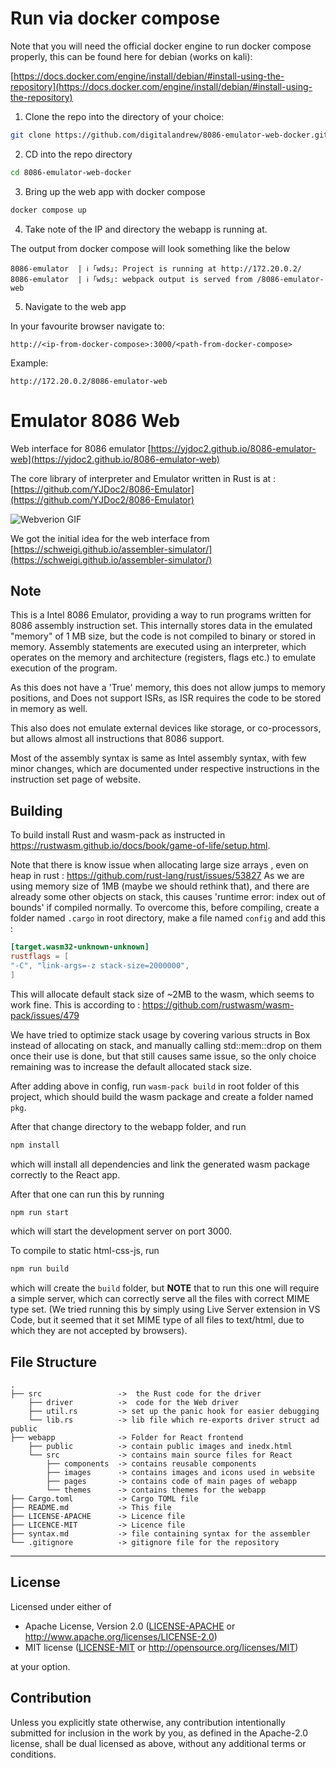 # Run via docker compose

Note that you will need the official docker engine to run docker compose properly, this can be found here for debian (works on kali):

[https://docs.docker.com/engine/install/debian/#install-using-the-repository](https://docs.docker.com/engine/install/debian/#install-using-the-repository)

1. Clone the repo into the directory of your choice:

```bash
git clone https://github.com/digitalandrew/8086-emulator-web-docker.git
```

2. CD into the repo directory

```bash
cd 8086-emulator-web-docker
```
3. Bring up the web app with docker compose

```bash
docker compose up
```
4. Take note of the IP and directory the webapp is running at.

The output from docker compose will look something like the below

`8086-emulator  | ℹ ｢wds｣: Project is running at http://172.20.0.2/`
`8086-emulator  | ℹ ｢wds｣: webpack output is served from /8086-emulator-web`

5. Navigate to the web app

In your favourite browser navigate to:

`http://<ip-from-docker-compose>:3000/<path-from-docker-compose>`

Example: 

`http://172.20.0.2/8086-emulator-web`


# Emulator 8086 Web

Web interface for 8086 emulator [https://yjdoc2.github.io/8086-emulator-web](https://yjdoc2.github.io/8086-emulator-web)

The core library of interpreter and Emulator written in Rust is at : [https://github.com/YJDoc2/8086-Emulator](https://github.com/YJDoc2/8086-Emulator)

![Webverion GIF](./webversion.gif)

We got the initial idea for the web interface from [https://schweigi.github.io/assembler-simulator/](https://schweigi.github.io/assembler-simulator/)

## Note

This is a Intel 8086 Emulator, providing a way to run programs written for 8086 assembly instruction set. This internally stores data in the emulated "memory" of 1 MB size, but the code is not compiled to binary or stored in memory. Assembly statements are executed using an interpreter, which operates on the memory and architecture (registers, flags etc.) to emulate execution of the program.

As this does not have a 'True' memory, this does not allow jumps to memory positions, and Does not support ISRs, as ISR requires the code to be stored in memory as well.

This also does not emulate external devices like storage, or co-processors, but allows almost all instructions that 8086 support.

Most of the assembly syntax is same as Intel assembly syntax, with few minor changes, which are documented under respective instructions in the instruction set page of website.

## Building

To build install Rust and wasm-pack as instructed in https://rustwasm.github.io/docs/book/game-of-life/setup.html.

Note that there is know issue when allocating large size arrays , even on heap in rust :
https://github.com/rust-lang/rust/issues/53827
As we are using memory size of 1MB (maybe we should rethink that), and there are already some other objects on stack, this causes 'runtime error: index out of bounds' if compiled normally.
To overcome this, before compiling, create a folder named `.cargo` in root directory, make a file named `config` and add this :

```TOML
[target.wasm32-unknown-unknown]
rustflags = [
"-C", "link-args=-z stack-size=2000000",
]
```

This will allocate default stack size of ~2MB to the wasm, which seems to work fine.
This is according to : https://github.com/rustwasm/wasm-pack/issues/479

We have tried to optimize stack usage by covering various structs in Box instead of allocating on stack, and manually calling std::mem::drop on them once their use is done, but that still causes same issue, so the only choice remaining was to increase the default allocated stack size.

After adding above in config, run `wasm-pack build` in root folder of this project, which should build the wasm package and create a folder named `pkg`.

After that change directory to the webapp folder, and run

```sh
npm install
```

which will install all dependencies and link the generated wasm package correctly to the React app.

After that one can run this by running

```sh
npm run start
```

which will start the development server on port 3000.

To compile to static html-css-js, run

```sh
npm run build
```

which will create the `build` folder, but **NOTE** that to run this one will require a simple server, which can correctly serve all the files with correct MIME type set. (We tried running this by simply using Live Server extension in VS Code, but it seemed that it set MIME type of all files to text/html, due to which they are not accepted by browsers).

## File Structure

```
.
├── src                 ->  the Rust code for the driver
    ├── driver          ->  code for the Web driver
    ├── util.rs         -> set up the panic hook for easier debugging
    └── lib.rs          -> lib file which re-exports driver struct ad public
├── webapp              -> Folder for React frontend
    ├── public          -> contain public images and inedx.html
    └── src             -> contains main source files for React
        ├── components  -> contains reusable components
        ├── images      -> contains images and icons used in website
        ├── pages       -> contains code of main pages of webapp
        └── themes      -> contains themes for the webapp
├── Cargo.toml          -> Cargo TOML file
├── README.md           -> This file
├── LICENSE-APACHE      -> Licence file
├── LICENCE-MIT         -> Licence file
├── syntax.md           -> file containing syntax for the assembler
└── .gitignore          -> gitignore file for the repository

```

---

## License

Licensed under either of

- Apache License, Version 2.0
  ([LICENSE-APACHE](LICENSE-APACHE) or http://www.apache.org/licenses/LICENSE-2.0)
- MIT license
  ([LICENSE-MIT](LICENSE-MIT) or http://opensource.org/licenses/MIT)

at your option.

## Contribution

Unless you explicitly state otherwise, any contribution intentionally submitted
for inclusion in the work by you, as defined in the Apache-2.0 license, shall be
dual licensed as above, without any additional terms or conditions.
